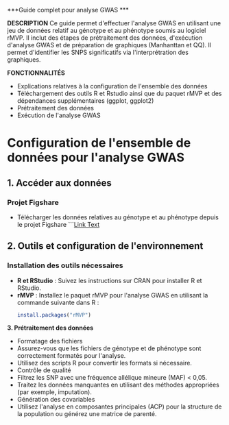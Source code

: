 ***Guide complet pour analyse GWAS ***

**DESCRIPTION**
Ce guide permet d'effectuer l'analyse GWAS en utilisant une jeu de données relatif au génotype et au phénotype soumis au logiciel rMVP. Il inclut des étapes de prétraitement des données, d'exécution d'analyse GWAS et de préparation de graphiques (Manhanttan et QQ). Il permet d'identifier les SNPS significatifs via l'interprétration des graphiques. 

**FONCTIONNALITÉS**
- Explications relatives à la configuration de l'ensemble des données
- Téléchargement des outils R et Rstudio ainsi que du paquet rMVP et des dépendances supplémentaires (ggplot, ggplot2)
- Prétraitement des données
- Exécution de l'analyse GWAS

# Configuration de l'ensemble de données pour l'analyse GWAS

## 1. Accéder aux données

### Projet Figshare
- Télécharger les données relatives au génotype et au phénotype depuis le projet Figshare  ```[Link Text  ](https://figshare.com/projects/Genome-Wide_Association_Analyses_Reveal_the_Genetic_Basis_of_Symbiotic_Nitrogen_Fixation_in_African_Soybean/65885)

## 2. Outils et configuration de l'environnement

### Installation des outils nécessaires
- **R et RStudio** : Suivez les instructions sur CRAN pour installer R et RStudio.
- **rMVP** : Installez le paquet rMVP pour l'analyse GWAS en utilisant la commande suivante dans R :
  ```R
  install.packages("rMVP")
  
**3. Prétraitement des données**
- Formatage des fichiers
- Assurez-vous que les fichiers de génotype et de phénotype sont correctement formatés pour l'analyse.
- Utilisez des scripts R pour convertir les formats si nécessaire.
- Contrôle de qualité
- Filtrez les SNP avec une fréquence allélique mineure (MAF) < 0,05.
- Traitez les données manquantes en utilisant des méthodes appropriées (par exemple, imputation).
- Génération des covariables
- Utilisez l'analyse en composantes principales (ACP) pour la structure de la population ou générez une matrice de parenté.


